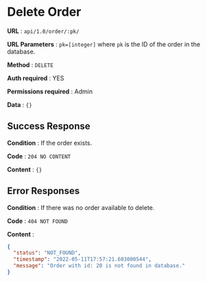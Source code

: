 # Delete Order

**URL** : `api/1.0/order/:pk/`

**URL Parameters** : `pk=[integer]` where `pk` is the ID of the order in the
database.

**Method** : `DELETE`

**Auth required** : YES

**Permissions required** : Admin

**Data** : `{}`

## Success Response

**Condition** : If the order exists.

**Code** : `204 NO CONTENT`

**Content** : `{}`

## Error Responses

**Condition** : If there was no order available to delete.

**Code** : `404 NOT FOUND`

**Content** :
```json
{
  "status": "NOT_FOUND",
  "timestamp": "2022-05-11T17:57:21.603000544",
  "message": "Order with id: 20 is not found in database."
}
```